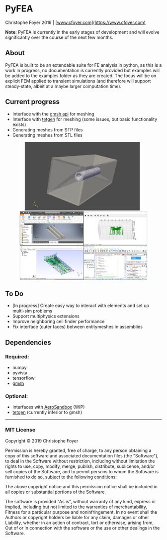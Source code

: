 # PyFEA

Christophe Foyer 2019 | [www.cfoyer.com](https://www.cfoyer.com)

__Note:__ PyFEA is currently in the early stages of development and will evolve significantly over the course of the next few months.

## About
PyFEA is built to be an extendable suite for FE analysis in python, as this is a work in progress, no documentation is currently provided but examples will be added to the examples folder as they are created. 
The focus will be on explicit FEM applied to transient simulations (and therefore will support steady-state, albeit at a maybe larger computation time).

## Current progress
- Interface with the [gmsh api](https://gitlab.onelab.info/gmsh/gmsh/blob/master/api/gmsh.py) for meshing
- Interface with [tetgen](https://github.com/pyvista/tetgen/tree/master/tetgen) for meshing (some issues, but basic functionality exists)
- Generating meshes from STP files
- Generating meshes from STL files

<span>
<div align="center">
  <img src="project_files/screenshots/meshing2.png" height=220/>
  &nbsp
  <img src="project_files/screenshots/meshing.png" height=220/>
</div>
</span>

## To Do
- [In progress] Create easy way to interact with elements and set up multi-sim problems
- Support multiphysics extensions
- Improve neighboring cell finder performance
- Fix interface (outer faces) between entitymeshes in assemblies

## Dependencies
### Required:
- numpy
- pyvista
- tensorflow
- [gmsh](https://gmsh.info/)

### Optional:
- Interfaces with [AeroSandbox](https://github.com/peterdsharpe/AeroSandbox) (WIP)
- [tetgen](https://github.com/pyvista/tetgen/tree/master/tetgen) (currently inferior to gmsh)

______

### MIT License

Copyright © 2019 Christophe Foyer

Permission is hereby granted, free of charge, to any person obtaining a copy
of this software and associated documentation files (the "Software"), to deal
in the Software without restriction, including without limitation the rights
to use, copy, modify, merge, publish, distribute, sublicense, and/or sell
copies of the Software, and to permit persons to whom the Software is
furnished to do so, subject to the following conditions:

The above copyright notice and this permission notice shall be included in all
copies or substantial portions of the Software.

The software is provided "As is", without warranty of any kind, express or
Implied, including but not limited to the warranties of merchantability,
Fitness for a particular purpose and noninfringement. In no event shall the
Authors or copyright holders be liable for any claim, damages or other
Liability, whether in an action of contract, tort or otherwise, arising from,
Out of or in connection with the software or the use or other dealings in the
Software.
